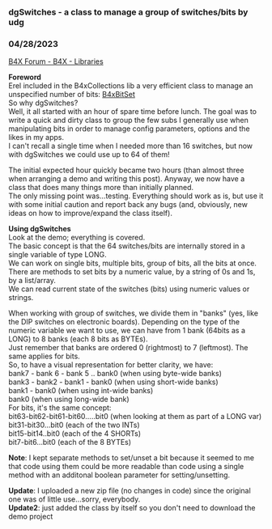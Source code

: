 ###  dgSwitches - a class to manage a group of switches/bits by udg
### 04/28/2023
[B4X Forum - B4X - Libraries](https://www.b4x.com/android/forum/threads/147650/)

**Foreword**  
Erel included in the B4xCollections lib a very efficient class to manage an unspecified number of bits: [B4xBitSet](https://www.b4x.com/android/forum/threads/b4x-b4xcollections-more-collections.101071/#content)  
So why dgSwitches?  
Well, it all started with an hour of spare time before lunch. The goal was to write a quick and dirty class to group the few subs I generally use when manipulating bits in order to manage config parameters, options and the likes in my apps.  
I can't recall a single time when I needed more than 16 switches, but now with dgSwitches we could use up to 64 of them!  
  
The initial expected hour quickly became two hours (than almost three when arranging a demo and writing this post). Anyway, we now have a class that does many things more than initially planned.  
The only missing point was…testing. Everything should work as is, but use it with some initial caution and report back any bugs (and, obviously, new ideas on how to improve/expand the class itself).  
  
**Using dgSwitches**  
Look at the demo; everything is covered.  
The basic concept is that the 64 switches/bits are internally stored in a single variable of type LONG.  
We can work on single bits, multiple bits, group of bits, all the bits at once.  
There are methods to set bits by a numeric value, by a string of 0s and 1s, by a list/array.  
We can read current state of the switches (bits) using numeric values or strings.  
  
When working with group of switches, we divide them in "banks" (yes, like the DIP switches on electronic boards). Depending on the type of the numeric variable we want to use, we can have from 1 bank (64bits as a LONG) to 8 banks (each 8 bits as BYTEs).  
Just remember that banks are ordered 0 (rightmost) to 7 (leftmost). The same applies for bits.  
So, to have a visual representation for better clarity, we have:  
bank7 - bank 6 - bank 5 .. bank0 (when using byte-wide banks)  
bank3 - bank2 - bank1 - bank0 (when using short-wide banks)  
bank1 - bank0 (when using int-wide banks)  
bank0 (when using long-wide bank)  
For bits, it's the same concept:  
bit63-bit62-bit61-bit60…..bit0 (when looking at them as part of a LONG var)  
bit31-bit30…bit0 (each of the two INTs)  
bit15-bit14..bit0 (each of the 4 SHORTs)  
bit7-bit6…bit0 (each of the 8 BYTEs)  
  
**Note**: I kept separate methods to set/unset a bit because it seemed to me that code using them could be more readable than code using a single method with an additonal boolean parameter for setting/unsetting.  
  
**Update**: I uploaded a new zip file (no changes in code) since the original one was of little use…sorry, everybody.  
**Update2**: just added the class by itself so you don't need to download the demo project